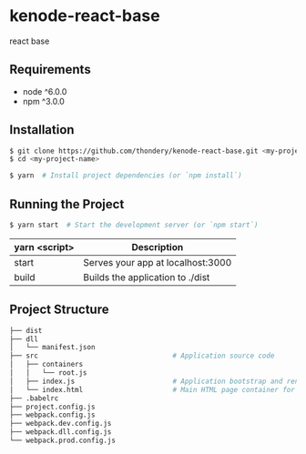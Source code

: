 # kenode-react-base

react base

## Requirements

- node ^6.0.0
- npm ^3.0.0

## Installation

```bash
$ git clone https://github.com/thondery/kenode-react-base.git <my-project-name>
$ cd <my-project-name>

$ yarn  # Install project dependencies (or `npm install`)
```

## Running the Project

```bash
$ yarn start  # Start the development server (or `npm start`)
```

| yarn \<script\> | Description |
|-----|-----|
| start | Serves your app at localhost:3000 |
| build | Builds the application to ./dist |

## Project Structure

```bash
├── dist
├── dll
│   └── manifest.json
├── src                                 # Application source code
│   ├── containers
│   │   └── root.js
│   ├── index.js                        # Application bootstrap and rendering
│   └── index.html                      # Main HTML page container for app
├── .babelrc
├── project.config.js
├── webpack.config.js
├── webpack.dev.config.js
├── webpack.dll.config.js
└── webpack.prod.config.js
```